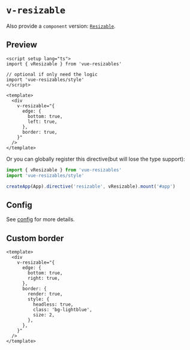 <script setup>
import Resizable from '../components/directives/Resizable.vue'
import CustomBorder from '../components/directives/ResizableCustomBorder.vue'
</script>

# `v-resizable` 

Also provide a `component` version: [`Resizable`](/comps/resizable).

## Preview

<Resizable />

```vue
<script setup lang="ts">
import { vResizable } from 'vue-resizables'

// optional if only need the logic
import 'vue-resizables/style'
</script>

<template>
  <div
    v-resizable="{
      edge: {
        bottom: true,
        left: true,
      },
      border: true,
    }"
  />
</template>
```

Or you can globally register this directive(but will lose the type support):

```ts
import { vResizable } from 'vue-resizables'
import 'vue-resizables/style'

createApp(App).directive('resizable', vResizable).mount('#app')
```

## Config 

See [config](/config/resizable) for more details.
## Custom border

<CustomBorder />

```vue
<template>
  <div
    v-resizable="{
      edge: {
        bottom: true,
        right: true,
      },
      border: {
        render: true,
        style: {
          headless: true,
          class: 'bg-lightblue',
          size: 2,
        },
      },
    }"
  />
</template>
```